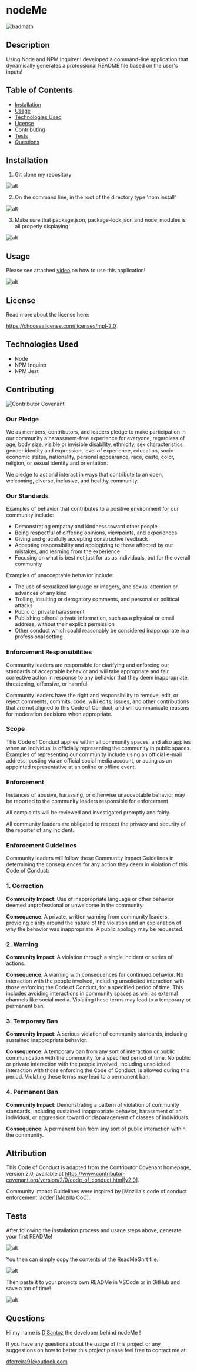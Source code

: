 # nodeMe

  ![badmath](https://img.shields.io/static/v1?label=license&message=mpl-2.0&color=green)
  
  ## Description

  Using Node and NPM Inquirer I developed a command-line application that dynamically generates a professional README file based on the user's inputs!

  ## Table of Contents
  * [Installation](#installation)
  * [Usage](#usage)
  * [Technologies Used](#technologies-used)
  * [License](#license)
  * [Contributing](#contributing)
  * [Tests](#tests)
  * [Questions](#questions)
  

  ## Installation

  1. Git clone my repository 

  ![alt](./images/clone.png)



  2. On the command line, in the root of the directory type 'npm install' 

  ![alt](./images/npm.png)



  3. Make sure that package.json, package-lock.json and node_modules is all properly displaying

  ![alt](./images/json.png)



  ## Usage

  Please see attached [video](https://drive.google.com/file/d/12n57CULU_-4zRMGjopsoyj6mc26hmWZS/view?usp=sharing) on how to use this application!

  ![alt](./images/vid.gif)

  ## License
  Read more about the license here:
  
  https://choosealicense.com/licenses/mpl-2.0
  
  ## Technologies Used
  
  * Node
  * NPM Inquirer
  * NPM Jest
  
  ## Contributing
  
  ![Contributor Covenant](https://img.shields.io/badge/Contributor%20Covenant-2.0-4baaaa.svg)
  
  ### Our Pledge
  
  We as members, contributors, and leaders pledge to make participation in our
  community a harassment-free experience for everyone, regardless of age, body
  size, visible or invisible disability, ethnicity, sex characteristics, gender
  identity and expression, level of experience, education, socio-economic status,
  nationality, personal appearance, race, caste, color, religion, or sexual identity
  and orientation.
  
  We pledge to act and interact in ways that contribute to an open, welcoming,
  diverse, inclusive, and healthy community.
  
  ### Our Standards
  
  Examples of behavior that contributes to a positive environment for our
  community include:
  
  * Demonstrating empathy and kindness toward other people
  * Being respectful of differing opinions, viewpoints, and experiences
  * Giving and gracefully accepting constructive feedback
  * Accepting responsibility and apologizing to those affected by our mistakes,
    and learning from the experience
  * Focusing on what is best not just for us as individuals, but for the
    overall community
  
  Examples of unacceptable behavior include:
  
  * The use of sexualized language or imagery, and sexual attention or
    advances of any kind
  * Trolling, insulting or derogatory comments, and personal or political attacks
  * Public or private harassment
  * Publishing others' private information, such as a physical or email
    address, without their explicit permission
  * Other conduct which could reasonably be considered inappropriate in a
    professional setting
  
  ### Enforcement Responsibilities
  
  Community leaders are responsible for clarifying and enforcing our standards of
  acceptable behavior and will take appropriate and fair corrective action in
  response to any behavior that they deem inappropriate, threatening, offensive,
  or harmful.
  
  Community leaders have the right and responsibility to remove, edit, or reject
  comments, commits, code, wiki edits, issues, and other contributions that are
  not aligned to this Code of Conduct, and will communicate reasons for moderation
  decisions when appropriate.
  
  ### Scope
  
  This Code of Conduct applies within all community spaces, and also applies when
  an individual is officially representing the community in public spaces.
  Examples of representing our community include using an official e-mail address,
  posting via an official social media account, or acting as an appointed
  representative at an online or offline event.
  
  ### Enforcement
  
  Instances of abusive, harassing, or otherwise unacceptable behavior may be
  reported to the community leaders responsible for enforcement.

  All complaints will be reviewed and investigated promptly and fairly.
  
  All community leaders are obligated to respect the privacy and security of the
  reporter of any incident.
  
  ### Enforcement Guidelines
  
  Community leaders will follow these Community Impact Guidelines in determining
  the consequences for any action they deem in violation of this Code of Conduct:
  
  ### 1. Correction
  
  **Community Impact**: Use of inappropriate language or other behavior deemed
  unprofessional or unwelcome in the community.
  
  **Consequence**: A private, written warning from community leaders, providing
  clarity around the nature of the violation and an explanation of why the
  behavior was inappropriate. A public apology may be requested.
  
  ### 2. Warning
  
  **Community Impact**: A violation through a single incident or series
  of actions.
  
  **Consequence**: A warning with consequences for continued behavior. No
  interaction with the people involved, including unsolicited interaction with
  those enforcing the Code of Conduct, for a specified period of time. This
  includes avoiding interactions in community spaces as well as external channels
  like social media. Violating these terms may lead to a temporary or
  permanent ban.
  
  ### 3. Temporary Ban
  
  **Community Impact**: A serious violation of community standards, including
  sustained inappropriate behavior.
  
  **Consequence**: A temporary ban from any sort of interaction or public
  communication with the community for a specified period of time. No public or
  private interaction with the people involved, including unsolicited interaction
  with those enforcing the Code of Conduct, is allowed during this period.
  Violating these terms may lead to a permanent ban.
  
  ### 4. Permanent Ban
  
  **Community Impact**: Demonstrating a pattern of violation of community
  standards, including sustained inappropriate behavior,  harassment of an
  individual, or aggression toward or disparagement of classes of individuals.
  
  **Consequence**: A permanent ban from any sort of public interaction within
  the community.
  
  ## Attribution
  
  This Code of Conduct is adapted from the Contributor Covenant homepage,
  version 2.0, available at
  https://www.contributor-covenant.org/version/2/0/code_of_conduct.html[v2.0].
  
  Community Impact Guidelines were inspired by 
  [Mozilla's code of conduct enforcement ladder][Mozilla CoC].
  
  
  ## Tests

  After following the installation process and usage steps above, generate your first READMe! 

  ![alt](./images/read.png)

  You then can simply copy the contents of the ReadMeGnrt file.

  ![alt](./images/copy.png)

  Then paste it to your projects own READMe in VSCode or in GitHub and save a ton of time!

  ![alt](./images/paste.png)



  ## Questions
  
  Hi my name is [DiSantoz](https://github.com/DiSantoz) the developer behind nodeMe !

  
  If you have any questions about the usage of this project or any suggestions on how to better this project please feel free to contact me at:

  dferreira91@outlook.com


